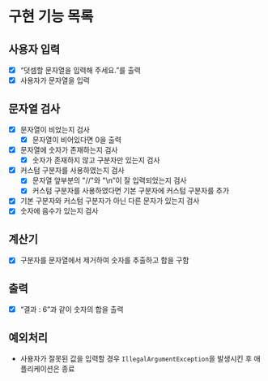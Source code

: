 # 구현 기능 목록

## 사용자 입력

- [x]  “덧셈할 문자열을 입력해 주세요.”를 출력
- [x]  사용자가 문자열을 입력

## 문자열 검사

- [x]  문자열이 비었는지 검사
    - [x]  문자열이 비어있다면 0을 출력
- [x]  문자열에 숫자가 존재하는지 검사
    - [x]  숫자가 존재하지 않고 구분자만 있는지 검사
- [x]  커스텀 구분자를 사용하였는지 검사
    - [x]  문자열 앞부분의 "//"와 "\n”이 잘 입력되었는지 검사
    - [x]  커스텀 구분자를 사용하였다면 기본 구분자에 커스텀 구분자를 추가
- [x]  기본 구분자와 커스텀 구분자가 아닌 다른 문자가 있는지 검사
- [x]  숫자에 음수가 있는지 검사

## 계산기

- [x]  구분자를 문자열에서 제거하여 숫자를 추출하고 합을 구함
    
  
## 출력

- [x]  “결과 : 6”과 같이 숫자의 합을 출력

## 예외처리

- 사용자가 잘못된 값을 입력할 경우 `IllegalArgumentException`을 발생시킨 후 애플리케이션은 종료
